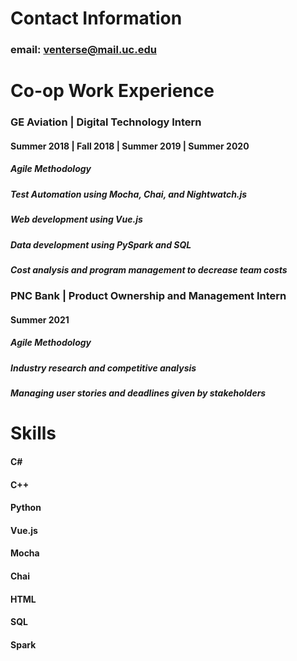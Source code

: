 # Contact Information
### email: venterse@mail.uc.edu

# Co-op Work Experience
### GE Aviation | Digital Technology Intern
#### Summer 2018 | Fall 2018 | Summer 2019 | Summer 2020
##### Agile Methodology
##### Test Automation using Mocha, Chai, and Nightwatch.js
##### Web development using Vue.js
##### Data development using PySpark and SQL
##### Cost analysis and program management to decrease team costs
### PNC Bank | Product Ownership and Management Intern
#### Summer 2021
##### Agile Methodology
##### Industry research and competitive analysis
##### Managing user stories and deadlines given by stakeholders

# Skills
#### C#
#### C++
#### Python
#### Vue.js
#### Mocha
#### Chai
#### HTML
#### SQL
#### Spark
